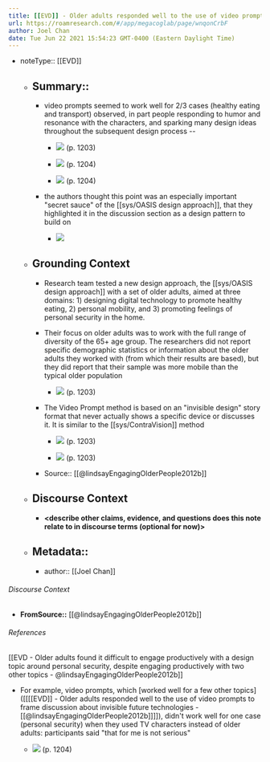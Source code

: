 ```yaml
---
title: [[EVD]] - Older adults responded well to the use of video prompts to frame discussion about invisible future technologies - [[@lindsayEngagingOlderPeople2012b]]
url: https://roamresearch.com/#/app/megacoglab/page/wnqonCrbF
author: Joel Chan
date: Tue Jun 22 2021 15:54:23 GMT-0400 (Eastern Daylight Time)
---
```


- noteType:: [[EVD]]

    - ## Summary::

        - video prompts seemed to work well for 2/3 cases (healthy eating and transport) observed, in part people responding to humor and resonance with the characters, and sparking many design ideas throughout the subsequent design process --

            - ![](https://firebasestorage.googleapis.com/v0/b/firescript-577a2.appspot.com/o/imgs%2Fapp%2Fmegacoglab%2FbUqRzdUuzV.png?alt=media&token=09fa7854-8001-413c-a82d-f27fab50c53b) (p. 1203)

            - ![](https://firebasestorage.googleapis.com/v0/b/firescript-577a2.appspot.com/o/imgs%2Fapp%2Fmegacoglab%2FGm-4Z4hLoT.png?alt=media&token=6a9e9c4e-ce18-4d94-8f8a-7ebd8aa2808e) (p. 1204)

            - ![](https://firebasestorage.googleapis.com/v0/b/firescript-577a2.appspot.com/o/imgs%2Fapp%2Fmegacoglab%2F7KrRrMhWJW.png?alt=media&token=53ed839e-650e-4ac8-8d11-184db2d394ae) (p. 1204)

        - the authors thought this point was an especially important "secret sauce" of the [[sys/OASIS design approach]], that they highlighted it in the discussion section as a design pattern to build on

            - ![](https://firebasestorage.googleapis.com/v0/b/firescript-577a2.appspot.com/o/imgs%2Fapp%2Fmegacoglab%2Fuh8JKcaQ2x.png?alt=media&token=9abe3b38-e3c8-49f3-8365-0a347898705f)

    - ## **Grounding Context**

        - Research team tested a new design approach, the [[sys/OASIS design approach]] with a set of older adults, aimed at three domains: 1) designing digital technology to promote healthy eating, 2) personal mobility, and 3) promoting feelings of personal security in the home.

        - Their focus on older adults was to work with the full range of diversity of the 65+ age group. The researchers did not report specific demographic statistics or information about the older adults they worked with (from which their results are based), but they did report that their sample was more mobile than the typical older population

            - ![](https://firebasestorage.googleapis.com/v0/b/firescript-577a2.appspot.com/o/imgs%2Fapp%2Fmegacoglab%2FRX16bKrAk8.png?alt=media&token=3f4ae0cc-bcdd-4f34-b1b9-c24ac5d08afc) (p. 1203)

        - The Video Prompt method is based on an "invisible design" story format that never actually shows a specific device or discusses it. It is similar to the [[sys/ContraVision]] method

            - ![](https://firebasestorage.googleapis.com/v0/b/firescript-577a2.appspot.com/o/imgs%2Fapp%2Fmegacoglab%2FeIK7Eb_5Ev.png?alt=media&token=00b9f220-e57b-4f17-b301-940c267976ec) (p. 1203)

            - ![](https://firebasestorage.googleapis.com/v0/b/firescript-577a2.appspot.com/o/imgs%2Fapp%2Fmegacoglab%2FcBeoh6QYuN.png?alt=media&token=b801b578-0eae-4927-809d-687e7c15b8a4) (p. 1203)

        - Source:: [[@lindsayEngagingOlderPeople2012b]]

    - ## **Discourse Context**

        - __<describe other claims, evidence, and questions does this note relate to in discourse terms (optional for now)>__

    - ## Metadata::

        - author:: [[Joel Chan]]

###### Discourse Context

- **FromSource::** [[@lindsayEngagingOlderPeople2012b]]

###### References

[[EVD - Older adults found it difficult to engage productively with a design topic around personal security, despite engaging productively with two other topics - @lindsayEngagingOlderPeople2012b]]

- For example, video prompts, which [worked well for a few other topics]([[[[EVD]] - Older adults responded well to the use of video prompts to frame discussion about invisible future technologies - [[@lindsayEngagingOlderPeople2012b]]]]), didn't work well for one case (personal security) when they used TV characters instead of older adults: participants said "that for me is not serious"

    - ![](https://firebasestorage.googleapis.com/v0/b/firescript-577a2.appspot.com/o/imgs%2Fapp%2Fmegacoglab%2Fy-daMe3d01.png?alt=media&token=577849e0-bf07-4c5d-a0c8-3af8aaf40972) (p. 1204)
